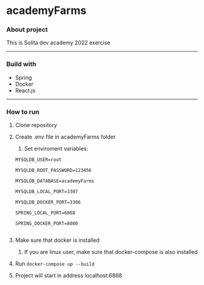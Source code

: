 # academyFarms

### About project
This is Solita dev academy 2022 exercise

---
### Build with

   - Spring
   - Docker
   - React.js
---
### How to run
1. Clone repository
2. Create .env file in academyFarms folder
   1. Set enviroment variables: <br>
   <code>
   MYSQLDB_USER=root <br>
   MYSQLDB_ROOT_PASSWORD=123456  <br>
   MYSQLDB_DATABASE=academyFarms  <br>
   MYSQLDB_LOCAL_PORT=3307  <br>
   MYSQLDB_DOCKER_PORT=3306 <br>
   SPRING_LOCAL_PORT=6868 <br>
   SPRING_DOCKER_PORT=8080 <br>
   </code>

3. Make sure that docker is installed
   1. If you are linux user, make sure that docker-compose is also installed
4. Run <code>docker-compose up --build</code>
5. Project will start in address <a>localhost:6868</a>

